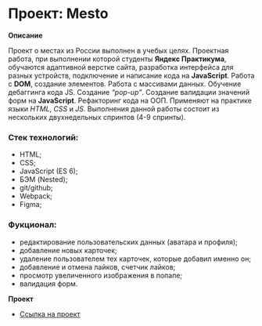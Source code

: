 # **Проект: Mesto**


**Описание**

Проект о местах из России выполнен в учебых целях. Проектная работа, при выполнении которой студенты **Яндекс Практикума**, обучаются адаптивной верстке сайта, разработка интерфейса для разных устройств, подключение и написание кода на **JavaScript**. Работа с **DOM**, создание элементов. Работа с массивами данных. Обучение дебаггинга кода JS. Создание *“pop-up”*. Создание валидации значений форм на **JavaScript**. Рефакторинг кода на ООП. Применяют на практике языки *HTML*, *CSS* и *JS*.
Выполнения данной работы состоит из нескольких двухнедельных спринтов (4-9 спринты).

### Стек технологий:
* HTML;
* CSS;
* JavaScript (ES 6);
* БЭМ (Nested);
* git/github;
* Webpack;
* Figma;

### Фукционал:
* редактирование пользовательских данных (аватара и профиля);
* добавление новых карточек;
* удаление пользователем тех карточек, которые добавил именно он;
* добавление и отмена лайков, счетчик лайков;
* просмотр увеличенного изображения в попапе;
* валидация форм.

**Проект**

* [Ссылка на проект](https://andreysukhov52.github.io/mesto//)



